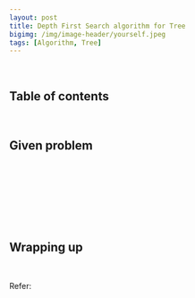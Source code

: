 ```yaml
---
layout: post
title: Depth First Search algorithm for Tree
bigimg: /img/image-header/yourself.jpeg
tags: [Algorithm, Tree]
---
```





<br>

## Table of contents





<br>

## Given problem






<br>

## 






<br>

## 





<br>

## Wrapping up




<br>

Refer:

